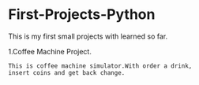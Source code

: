 # First-Projects-Python
 This is my first small projects with learned so far.

1.Coffee Machine Project.

    This is coffee machine simulator.With order a drink,
    insert coins and get back change.